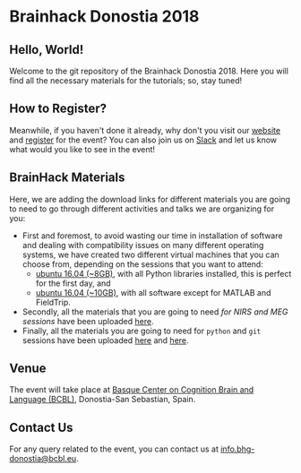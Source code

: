# Brainhack Donostia 2018

## Hello, World!
Welcome to the git repository of the Brainhack Donostia 2018. Here you will find all the necessary materials for the tutorials; so, stay tuned!

## How to Register?
Meanwhile, if you haven't done it already, why don't you visit our [website](http://www.bcbl.eu/events/BrainHackDonostia2018) and [register](http://www.bcbl.eu/events/BrainhackDonostia2018/en/registration/ "Register") for the event? You can also join us on [Slack](https://brainhack.slack.com/messages/bhg18-donostia "Slack Channel") and let us know what would you like to see in the event!

## BrainHack Materials
Here, we are adding the download links for different materials you are going to need to go through different activities and talks we are organizing for you:

* First and foremost, to avoid wasting our time in installation of software and dealing with compatibility issues on many different operating systems, we have created two different virtual machines that you can choose from, depending on the sessions that you want to attend:
	* [ubuntu 16.04 (~8GB)](https://drive.google.com/drive/folders/1koBn7u_Tgdk7-pTMWvqKimKRd5ArdFPE?usp=sharing), with all Python libraries installed, this is perfect for the first day, and
	* [ubuntu 16.04 (~10GB)](https://drive.google.com/open?id=1NVSNP--MPWLiJDeSatw7WPuVPtGUoBew), with all software except for MATLAB and FieldTrip.
* Secondly, all the materials that you are going to need *for NIRS and MEG sessions* have been uploaded [here](https://drive.google.com/drive/folders/1rJE7pCIAXI_Zk0yXVERBA-Dai3_FGrQW).
* Finally, all the materials you are going to need for `python` and `git` sessions have been uploaded [here](python/) and [here](git-and-github/).

## Venue
The event will take place at [Basque Center on Cognition Brain and Language (BCBL)](https://www.google.es/maps/place/BCBL+-+Basque+Center+on+Cognition,+Brain+and+Language/@43.294269,-1.9882887,17z/data=!3m1!4b1!4m5!3m4!1s0xd51afe05db924a1:0xaa992e65461e64d7!8m2!3d43.294269!4d-1.9861), Donostia-San Sebastian, Spain.

## Contact Us
For any query related to the event, you can contact us at [info.bhg-donostia@bcbl.eu](mailto:info.bhg-donostia@bcbl.eu). 
